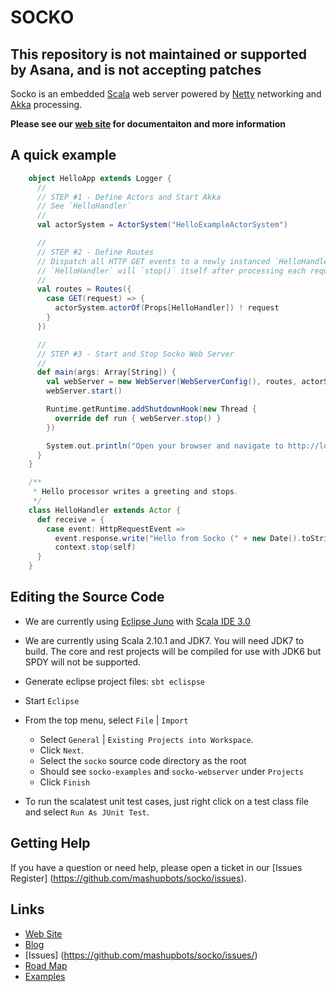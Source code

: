 # SOCKO

## This repository is not maintained or supported by Asana, and is not accepting patches

Socko is an embedded [Scala](http://www.scala-lang.org/) web server powered by
[Netty](http://netty.io/) networking and [Akka](http://akka.io/) processing.

**Please see our [web site](http://sockoweb.org/) for documentaiton and more information**

## A quick example

```scala
    object HelloApp extends Logger {
      //
      // STEP #1 - Define Actors and Start Akka
      // See `HelloHandler`
      //
      val actorSystem = ActorSystem("HelloExampleActorSystem")

      //
      // STEP #2 - Define Routes
      // Dispatch all HTTP GET events to a newly instanced `HelloHandler` actor for processing.
      // `HelloHandler` will `stop()` itself after processing each request.
      //
      val routes = Routes({
        case GET(request) => {
          actorSystem.actorOf(Props[HelloHandler]) ! request
        }
      })

      //
      // STEP #3 - Start and Stop Socko Web Server
      //
      def main(args: Array[String]) {
        val webServer = new WebServer(WebServerConfig(), routes, actorSystem)
        webServer.start()

        Runtime.getRuntime.addShutdownHook(new Thread {
          override def run { webServer.stop() }
        })

        System.out.println("Open your browser and navigate to http://localhost:8888")
      }
    }

    /**
     * Hello processor writes a greeting and stops.
     */
    class HelloHandler extends Actor {
      def receive = {
        case event: HttpRequestEvent =>
          event.response.write("Hello from Socko (" + new Date().toString + ")")
          context.stop(self)
      }
    }
```

## Editing the Source Code

* We are currently using [Eclipse Juno](http://www.eclipse.org/downloads/packages/eclipse-ide-java-ee-developers/junosr1) 
  with [Scala IDE 3.0](http://scala-ide.org/download/current.html)

* We are currently using Scala 2.10.1 and JDK7. You will need JDK7 to build.
  The core and rest projects will be compiled for use with JDK6 but SPDY will 
  not be supported.

* Generate eclipse project files: `sbt eclispse`

* Start `Eclipse`

* From the top menu, select `File` | `Import`
  * Select `General` | `Existing Projects into Workspace`. 
  * Click `Next`.
  * Select the `socko` source code directory as the root
  * Should see `socko-examples` and `socko-webserver` under `Projects`
  * Click `Finish`

* To run the scalatest unit test cases, just right click on a test class file and select `Run As JUnit Test`.

## Getting Help

If you have a question or need help, please open a ticket in our [Issues Register] (https://github.com/mashupbots/socko/issues).

## Links

* [Web Site](http://sockoweb.org/)
* [Blog](http://sockoweb.org/blog)
* [Issues] (https://github.com/mashupbots/socko/issues/)
* [Road Map](https://github.com/mashupbots/socko/issues/milestones)
* [Examples](https://github.com/mashupbots/socko/tree/master/socko-examples/src/main/scala/org/mashupbots/socko/examples)

  
